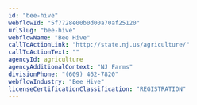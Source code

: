 ```yaml
---
id: "bee-hive"
webflowId: "5f7728e00b0d00a70af25120"
urlSlug: "bee-hive"
webflowName: "Bee Hive"
callToActionLink: "http://state.nj.us/agriculture/"
callToActionText: ""
agencyId: agriculture
agencyAdditionalContext: "NJ Farms"
divisionPhone: "(609) 462-7820"
webflowIndustry: "Bee Hive"
licenseCertificationClassification: "REGISTRATION"
---
```

